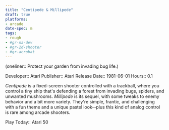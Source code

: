 ```yaml
---
title: "Centipede & Millipede"
draft: true
platforms:
- arcade
date-spec: m
tags:
- rough
- #gr-na-dev 
- #gr-2d-shooter 
- #gr-acrobat 
---
```


(oneliner:: Protect your garden from invading bug life.)

Developer:: Atari
Publisher:: Atari
Release Date:: 1981-06-01
Hours:: 0.1

*Centipede* is a fixed-screen shooter controlled with a trackball, where you control a tiny ship that's defending a forest from invading bugs, spiders, and unwanted mushrooms. *Millipede* is its sequel, with some tweaks to enemy behavior and a bit more variety. They're simple, frantic, and challenging with a fun theme and a unique pastel look--plus this kind of analog control is rare among arcade shooters.

Play Today:: Atari 50